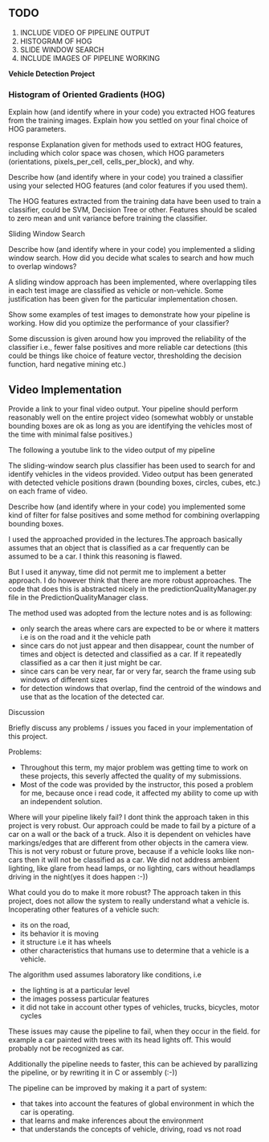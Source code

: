 ## TODO 
1. INCLUDE VIDEO OF PIPELINE OUTPUT
2. HISTOGRAM OF HOG
3. SLIDE WINDOW SEARCH
4. INCLUDE IMAGES OF PIPELINE WORKING


**Vehicle Detection Project**

### Histogram of Oriented Gradients (HOG)

Explain how (and identify where in your code) you extracted HOG features from the training images. Explain how you settled on your final choice of HOG parameters.

response
Explanation given for methods used to extract HOG features, including which color space was chosen, which HOG parameters (orientations, pixels_per_cell, cells_per_block), and why.




Describe how (and identify where in your code) you trained a classifier using your selected HOG features (and color features if you used them).


The HOG features extracted from the training data have been used to train a classifier, could be SVM, Decision Tree or other. Features should be scaled to zero mean and unit variance before training the classifier.


Sliding Window Search

Describe how (and identify where in your code) you implemented a sliding window search. How did you decide what scales to search and how much to overlap windows?


A sliding window approach has been implemented, where overlapping tiles in each test image are classified as vehicle or non-vehicle. Some justification has been given for the particular implementation chosen.


Show some examples of test images to demonstrate how your pipeline is working. How did you optimize the performance of your classifier?

Some discussion is given around how you improved the reliability of the classifier i.e., fewer false positives and more reliable car detections (this could be things like choice of feature vector, thresholding the decision function, hard negative mining etc.)


## Video Implementation

Provide a link to your final video output. Your pipeline should perform reasonably well on the entire project video (somewhat wobbly or unstable bounding boxes are ok as long as you are identifying the vehicles most of the time with minimal false positives.)

The following a youtube link to the video output of my pipeline
<link to youtube video>


The sliding-window search plus classifier has been used to search for and identify vehicles in the videos provided. Video output has been generated with detected vehicle positions drawn (bounding boxes, circles, cubes, etc.) on each frame of video.


Describe how (and identify where in your code) you implemented some kind of filter for false positives and some method for combining overlapping bounding boxes.

I used the approached provided in the lectures.The approach basically assumes that an object that is classified as a car frequently can be assumed to be a car. I think this reasoning is flawed. 

But I used it anyway, time did not permit me to implement a better approach. I do however think that there are more robust approaches. The code that does this is abstracted 
nicely in the predictionQualityManager.py file in the PredictionQualityManager class.

The method used was adopted from the lecture notes and is as following:
- only search the areas where cars are expected to be or where it matters i.e is on the road and it the vehicle path
- since cars do not just appear and then disappear, count the number of times and object is detected and classified 
  as a car. If it repeatedly classified as a car then it just might be car. 
- since cars can be very near, far or very far, search the frame using  sub windows of different sizes
- for detection windows that overlap, find the centroid of the windows and use that as the location of the detected car.

<show images of the output of the approach>


Discussion

Briefly discuss any problems / issues you faced in your implementation of this project. 

Problems: 
- Throughout this term, my major problem was getting time to work on these projects, this severly affected the quality of 
  my submissions. 
- Most of the code was provided by the instructor, this posed a problem for me, because once i read code, it affected 
  my ability to come up with an independent solution. 


Where will your pipeline likely fail? 
I dont think the approach taken in this project is very robust. Our approach could be made to fail by a picture 
of a car on a wall or the back of a truck. Also it is dependent on vehicles have markings/edges that are different 
from other objects in the camera view. This is not very robust or future prove, because if a vehicle looks like non-cars 
then it will not be classified as a car. We did not address ambient lighting, like glare from head lamps, or no lighting, 
cars without headlamps driving in the night(yes it does happen :-))


What could you do to make it more robust?
The approach taken in this project, does not allow the system to really understand what a vehicle is. Incoperating other features of a vehicle such:
- its on the road, 
- its behavior it is moving
- it structure i.e it has wheels
- other characteristics that humans use to determine that a vehicle is a vehicle.


The algorithm used assumes laboratory like conditions, i.e
- the lighting is at a particular level
- the images possess particular features
- it did not take in account other types of vehicles, trucks, bicycles, motor cycles

These issues may cause the pipeline to fail, when they occur in the field. for example a car painted with trees with its head lights off. This would probably
not be recognized as car. 

Additionally the pipeline needs to faster, this can be achieved by parallizing the pipeline, or by rewriting it in C or assembly (:-))


The pipeline can be improved by making it a part of system:
- that takes into account the  features of  global environment in which the car is operating.
- that learns and make inferences about the environment
- that understands the concepts of vehicle, driving, road vs not road


